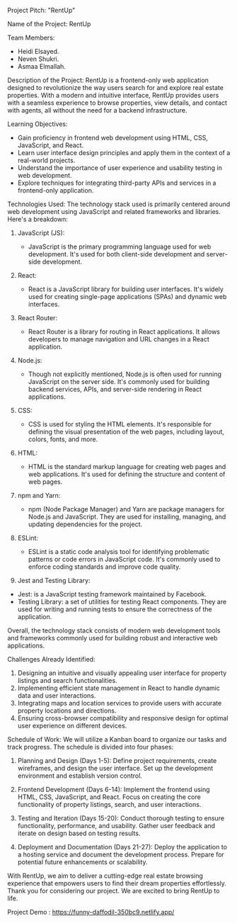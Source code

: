 Project Pitch: "RentUp"

Name of the Project: RentUp

Team Members:
- Heidi Elsayed.
- Neven Shukri.
- Asmaa Elmallah.

Description of the Project:
RentUp is a frontend-only web application designed to revolutionize the way users search for and explore real estate properties. With a modern and intuitive interface, RentUp provides users with a seamless experience to browse properties, view details, and contact with agents, all without the need for a backend infrastructure.

Learning Objectives:
- Gain proficiency in frontend web development using HTML, CSS, JavaScript, and React.
- Learn user interface design principles and apply them in the context of a real-world projects.
- Understand the importance of user experience and usability testing in web development.
- Explore techniques for integrating third-party APIs and services in a frontend-only application.




Technologies Used:
The technology stack used is primarily centered around web development using JavaScript and related frameworks and libraries. Here's a breakdown:

1. JavaScript (JS):
   - JavaScript is the primary programming language used for web development. It's used for both client-side development and server-side development.
   
2. React:
   - React is a JavaScript library for building user interfaces. It's widely used for creating single-page applications (SPAs) and dynamic web interfaces.
   
3. React Router:
   - React Router is a library for routing in React applications. It allows developers to manage navigation and URL changes in a React application.
   
4. Node.js:
   - Though not explicitly mentioned, Node.js is often used for running JavaScript on the server side. It's commonly used for building backend services, APIs, and server-side rendering in React applications.
   
5. CSS:
   - CSS is used for styling the HTML elements. It's responsible for defining the visual presentation of the web pages, including layout, colors, fonts, and more.
   
6. HTML:
   - HTML is the standard markup language for creating web pages and web applications. It's used for defining the structure and content of web pages.



7. npm and Yarn:
   - npm (Node Package Manager) and Yarn are package managers for Node.js and JavaScript. They are used for installing, managing, and updating dependencies for the project.
   
8. ESLint:
   - ESLint is a static code analysis tool for identifying problematic patterns or code errors in JavaScript code. It's commonly used to enforce coding standards and improve code quality.
   
9. Jest and Testing Library:
  - Jest: is a JavaScript testing framework maintained by Facebook. 
- Testing Library: a set of utilities for testing React components. They are used for writing and running tests to ensure the correctness of the application.

Overall, the technology stack consists of modern web development tools and frameworks commonly used for building robust and interactive web applications.


Challenges Already Identified:
1. Designing an intuitive and visually appealing user interface for property listings and search functionalities.
2. Implementing efficient state management in React to handle dynamic data and user interactions.
3. Integrating maps and location services to provide users with accurate property locations and directions.
4. Ensuring cross-browser compatibility and responsive design for optimal user experience on different devices.



Schedule of Work:
We will utilize a Kanban board to organize our tasks and track progress. The schedule is divided into four phases:

1. Planning and Design (Days 1-5): Define project requirements, create wireframes, and design the user interface. Set up the development environment and establish version control.

2. Frontend Development (Days 6-14): Implement the frontend using HTML, CSS, JavaScript, and React. Focus on creating the core functionality of property listings, search, and user interactions.


3. Testing and Iteration (Days 15-20): Conduct thorough testing to ensure functionality, performance, and usability. Gather user feedback and iterate on design based on testing results.

4. Deployment and Documentation (Days 21-27): Deploy the application to a hosting service and document the development process. Prepare for potential future enhancements or scalability.


With RentUp, we aim to deliver a cutting-edge real estate browsing experience that empowers users to find their dream properties effortlessly. Thank you for considering our project. We are excited to bring RentUp to life.

 

 Project Demo : https://funny-daffodil-350bc9.netlify.app/

